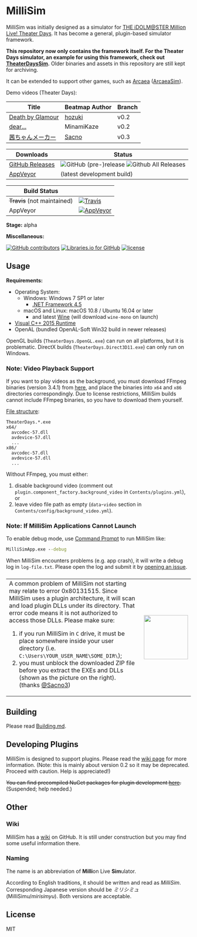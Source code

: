 # MilliSim

MilliSim was initially designed as a simulator for [THE iDOLM@STER Million Live! Theater Days](https://millionlive.idolmaster.jp/theaterdays/).
It has become a general, plugin-based simulator framework.

**This repository now only contains the framework itself. For the Theater Days simulator, an example for using this framework, check out
[TheaterDaysSim](https://github.com/hozuki/TheaterDaysSim).** Older binaries and assets in this repository are still kept for archiving.

It can be extended to support other games, such as [Arcaea](https://arcaea.lowiro.com) ([ArcaeaSim](https://github.com/hozuki/ArcaeaSim2)).

Demo videos (Theater Days): 

| Title | Beatmap Author | Branch |
|---|---|---|
| [Death by Glamour](https://www.bilibili.com/video/av15612246/) | [hozuki](https://github.com/hozuki) | v0.2 |
| [dear...](https://www.bilibili.com/video/av16069466/) | MinamiKaze | v0.2 |
| [茜ちゃんメーカー](http://www.nicovideo.jp/watch/sm32977985) | [Sacno](https://twitter.com/Sacno3) | v0.3 |

| Downloads | Status |
|--|--|
| [GitHub Releases](https://github.com/hozuki/MilliSim/releases) | ![GitHub (pre-)release](https://img.shields.io/github/release/hozuki/MilliSim/all.svg) ![Github All Releases](https://img.shields.io/github/downloads/hozuki/MilliSim/total.svg) |
| [AppVeyor](https://ci.appveyor.com/api/projects/hozuki/MilliSim/artifacts/millisim-appveyor-latest.zip) | (latest development build) |

| Build Status | |
|--|--|
| <del>Travis</del> (not maintained) | [![Travis](https://img.shields.io/travis/hozuki/MilliSim.svg)](https://travis-ci.org/hozuki/MilliSim) |
| AppVeyor | [![AppVeyor](https://img.shields.io/appveyor/ci/hozuki/MilliSim.svg)](https://ci.appveyor.com/project/hozuki/MilliSim) |

**Stage:** alpha

**Miscellaneous:**

[![GitHub contributors](https://img.shields.io/github/contributors/hozuki/MilliSim.svg)](https://github.com/hozuki/MilliSim/graphs/contributors)
[![Libraries.io for GitHub](https://img.shields.io/librariesio/github/hozuki/MilliSim.svg)](https://github.com/hozuki/MilliSim)
[![license](https://img.shields.io/github/license/hozuki/MilliSim.svg)](LICENSE.txt)

## Usage

**Requirements:**

- Operating System:
  - Windows: Windows 7 SP1 or later
    - [.NET Framework 4.5](https://www.microsoft.com/en-us/download/details.aspx?id=42642)
  - macOS and Linux: macOS 10.8 / Ubuntu 16.04 or later
    - and latest [Wine](https://wiki.winehq.org/Download) (will download `wine-mono` on launch)
- [Visual C++ 2015 Runtime](https://www.microsoft.com/en-us/download/details.aspx?id=53587)
- OpenAL (bundled OpenAL-Soft Win32 build in newer releases)

OpenGL builds (`TheaterDays.OpenGL.exe`) can run on all platforms, but it is problematic.
DirectX builds (`TheaterDays.Direct3D11.exe`) can only run on Windows.

### Note: Video Playback Support

If you want to play videos as the background, you must download FFmpeg binaries (version 3.4.1)
from [here](https://ffmpeg.zeranoe.com/builds/), and place the binaries into `x64` and `x86` directories
correspondingly. Due to license restrictions, MilliSim builds cannot include FFmpeg binaries, so you have
to download them yourself.

[File structure](https://github.com/hozuki/MonoGame.Extended2/tree/master/Sources/MonoGame.Extended.VideoPlayback#usage):

```plain
TheaterDays.*.exe
x64/
  avcodec-57.dll
  avdevice-57.dll
  ...
x86/
  avcodec-57.dll
  avdevice-57.dll
  ...
```

Without FFmpeg, you must either:

1. disable background video (comment out `plugin.component_factory.background_video` in `Contents/plugins.yml`), or
2. leave video file path as empty (`data`-`video` section in `Contents/config/background_video.yml`).

### Note: If MilliSim Applications Cannot Launch

To enable debug mode, use [Command Prompt](https://en.wikipedia.org/wiki/Cmd.exe) to run MilliSim like:

```cmd
MilliSimApp.exe --debug
```

When MilliSim encounters problems (e.g. app crash), it will write a debug log in `log-file.txt`. Please open the log and
submit it by [opening an issue](https://github.com/hozuki/MilliSim/issues).

<table style="display: flex; display: -webkit-flex; align-items: center; border: none;">
<tbody>
    <tr style="border: none;">
        <td style="border: none;">
            A common problem of MilliSim not starting may relate to error 0x80131515.
            Since MilliSim uses a plugin architecture, it will scan and load plugin DLLs under its directory.
            That error code means it is not authorized to access those DLLs.
            Please make sure:
            <ol>
                <li>if you run MilliSim in <code>C</code> drive, it must be place somewhere inside your user directory (i.e. <code>C:\Users\YOUR_USER_NAME\SOME_DIR\</code>);</li>
                <li>you must unblock the downloaded ZIP file before you extract the EXEs and DLLs (shown as the picture on the right). (thanks <a href="https://twitter.com/Sacno3">@Sacno3</a>)</li>
            </ol>
        </td>
        <td style="border: none;">
            <img src="docs/img/windows-unblock-zip.jpg" width="120" />
        </td>
    </tr>
</tbody>
</table>

## Building

Please read [Building.md](docs/Building.md).

## Developing Plugins

MilliSim is designed to support plugins. Please read the [wiki page](https://github.com/hozuki/MilliSim/wiki/Creating-Plugins) for more information.
(Note: this is mainly about version 0.2 so it may be deprecated. Proceed with caution. Help is appreciated!)

<del>You can find precompiled NuGet packages for plugin development [here](https://www.nuget.org/packages?q=MilliSim).</del> (Suspended; help needed.)

## Other

### Wiki

MilliSim has a [wiki](https://github.com/hozuki/MilliSim/wiki) on GitHub. It is still under construction but you may find some useful information there.

### Naming

The name is an abbreviation of **Milli**on Live **Sim**ulator.

According to English traditions, it should be written and read as *MilliSim*.
Corresponding Japanese version should be *ミリシミュ* (MilliSimu/*mirisimyu*).
Both versions are acceptable.

## License

MIT

